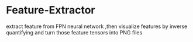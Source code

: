 # Feature-Extractor
extract feature from FPN neural network ,then visualize features by inverse quantifying and turn those feature tensors into PNG files
